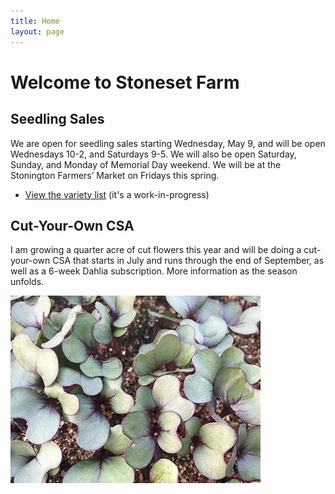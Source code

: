 ```yaml
---
title: Home
layout: page
---
```

# Welcome to Stoneset Farm
## Seedling Sales
We are open for seedling sales starting Wednesday, May 9, and will be open Wednesdays 10-2, and Saturdays 9-5. We will also be open Saturday, Sunday, and Monday of Memorial Day weekend. We will be at the Stonington Farmers’ Market on Fridays this spring.

* [View the variety list](https://docs.google.com/document/d/1hokT20-DOiCzJk0jXILHkg_kjQ0xzQq65AMgC7nXAhg/edit) (it's a work-in-progress)

## Cut-Your-Own CSA
I am growing a quarter acre of cut flowers this year and will be doing a cut-your-own CSA that starts in July and runs through the end of September, as well as a 6-week Dahlia subscription. More information as the season unfolds.

![seedling](/assets/images/seedling-400.jpg)
